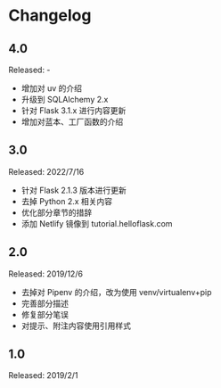 # Changelog

## 4.0

Released: -

- 增加对 uv 的介绍
- 升级到 SQLAlchemy 2.x
- 针对 Flask 3.1.x 进行内容更新
- 增加对蓝本、工厂函数的介绍

## 3.0

Released: 2022/7/16

- 针对 Flask 2.1.3 版本进行更新
- 去掉 Python 2.x 相关内容
- 优化部分章节的措辞
- 添加 Netlify 镜像到 tutorial.helloflask.com


## 2.0

Released: 2019/12/6

- 去掉对 Pipenv 的介绍，改为使用 venv/virtualenv+pip
- 完善部分描述
- 修复部分笔误
- 对提示、附注内容使用引用样式


## 1.0

Released: 2019/2/1
